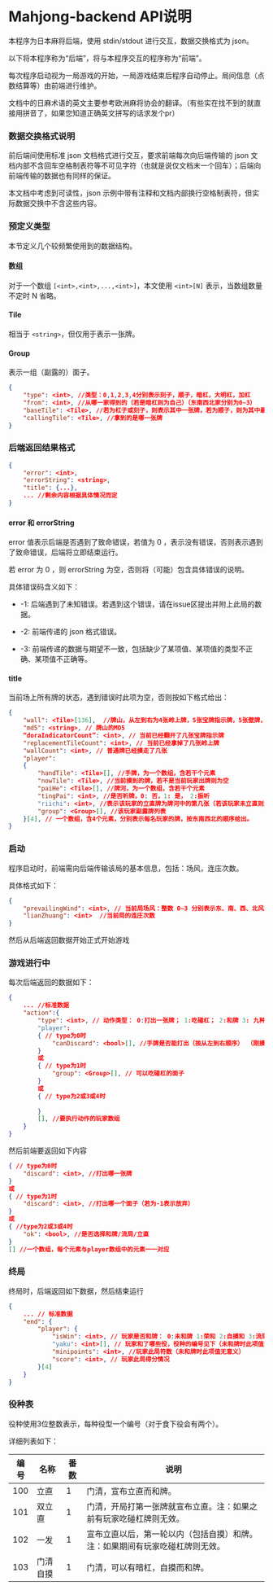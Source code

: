 # Mahjong-backend API说明

本程序为日本麻将后端，使用 stdin/stdout 进行交互，数据交换格式为 json。

以下将本程序称为“后端”，将与本程序交互的程序称为“前端”。

每次程序启动视为一局游戏的开始，一局游戏结束后程序自动停止。局间信息（点数结算等）由前端进行维护。

文档中的日麻术语的英文主要参考欧洲麻将协会的翻译。（有些实在找不到的就直接用拼音了，如果您知道正确英文拼写的话求发个pr）

### 数据交换格式说明

前后端间使用标准 json 文档格式进行交互，要求前端每次向后端传输的 json 文档内部不含回车空格制表符等不可见字符（也就是说仅文档末一个回车）；后端向前端传输的数据也有同样的保证。

本文档中考虑到可读性，json 示例中带有注释和文档内部换行空格制表符，但实际数据交换中不含这些内容。

### 预定义类型

本节定义几个较频繁使用到的数据结构。

#### 数组

对于一个数组 ``[<int>,<int>,...,<int>]``，本文使用 ``<int>[N]`` 表示，当数组数量不定时 N 省略。

#### Tile

相当于 ``<string>``，但仅用于表示一张牌。

#### Group

表示一组（副露的）面子。

```json
{
    "type": <int>, //类型：0,1,2,3,4分别表示刻子，顺子，暗杠，大明杠，加杠
    "from": <int>, //从哪一家得到的（若是暗杠则为自己）（东南西北家分别为0~3）
    "baseTile": <Tile>, //若为杠子或刻子，则表示其中一张牌，若为顺子，则为其中最小的牌
    "callingTile": <Tile>, //拿到的是哪一张牌
}
```



### 后端返回结果格式

```json
{
    "error": <int>,
    "errorString": <string>,
    "title": {...},
    ... //剩余内容根据具体情况而定
}
```

#### error 和 errorString

error 值表示后端是否遇到了致命错误，若值为 0 ，表示没有错误，否则表示遇到了致命错误，后端将立即结束运行。

若 error 为 0 ，则 errorString 为空，否则将（可能）包含具体错误的说明。

具体错误码含义如下：

* -1: 后端遇到了未知错误。若遇到这个错误，请在issue区提出并附上此局的数据。

* -2: 前端传递的 json 格式错误。

* -3: 前端传递的数据与期望不一致，包括缺少了某项值、某项值的类型不正确、某项值不正确等。

#### title

当前场上所有牌的状态，遇到错误时此项为空，否则按如下格式给出：
```json
{
	"wall": <Tile>[136],  //牌山，从左到右为4张岭上牌，5张宝牌指示牌，5张壁牌，124张普通牌
	"md5": <string>, // 牌山的MD5
	“doraIndicatorCount”: <int>, // 当前已经翻开了几张宝牌指示牌
	"replacementTileCount": <int>, // 当前已经拿掉了几张岭上牌
	"wallCount": <int>, // 普通牌已经摸走了几张
	"player": 
	{
		"handTile": <Tile>[], //手牌，为一个数组，含若干个元素
		"nowTile": <Tile>, //当前摸到的牌，若不是当前玩家出牌则为空
		"paiHe": <Tile>[], //牌河，为一个数组，含若干个元素
		"tingPai": <int>, //是否听牌，0: 否，1: 是， 2:振听
		"riichi": <int>, //表示该玩家的立直牌为牌河中的第几张（若该玩家未立直则为0，已立直但没有立直牌则为-1）
		"group": <Group>[], //该玩家副露牌列表
	}[4], // 一个数组，含4个元素，分别表示每名玩家的牌，按东南西北的顺序给出。
}
```

### 启动

程序启动时，前端需向后端传输该局的基本信息，包括：场风，连庄次数。

具体格式如下：

```json
{
	"prevailingWind": <int>, // 当前局场风：整数 0~3 分别表示东、南、西、北风场
	"lianZhuang": <int>  //当前局的连庄次数  
}
```

然后从后端返回数据开始正式开始游戏

### 游戏进行中

每次后端返回的数据如下：

```json
{
	... //标准数据
	"action":{
		"type": <int>, // 动作类型： 0:打出一张牌； 1:吃碰杠； 2:和牌 3: 九种九牌 4: 立直
		"player": 
		{ // type为0时
			"canDiscard": <bool>[], //手牌是否能打出（按从左到右顺序） （刚摸到的牌视为最后一张）
		}
		或
		{ // type为1时
			"group": <Group>[], // 可以吃碰杠的面子
		}
		或
		{ // type为2或3或4时
            
		}
		[], //要执行动作的玩家数组
	}
}

```

然后前端要返回如下内容

```json
{ // type为0时
    "discard": <int>, //打出哪一张牌
}
或
{ // type为1时
    "discard": <int>, //打出哪一个面子（若为-1表示放弃）
}
或
{ //type为2或3或4时
    "ok": <bool>, //是否选择和牌/流局/立直
}
[] //一个数组，每个元素与player数组中的元素一一对应
```

### 终局

终局时，后端返回如下数据，然后结束运行

```json
{
	... // 标准数据
	"end": {
		"player": {
			"isWin": <int>, // 玩家是否和牌： 0:未和牌 1:荣和 2:自摸和 3:流局满贯 4:荒牌流局（未听牌） 5:荒牌流局（听牌） TODO:特殊流局
            "yaku": <int>[], // 玩家和了哪些役，役种的编号见下（未和牌时此项值无意义）
        	"minipoints": <int>, //玩家此局符数（未和牌时此项值无意义）
            "score": <int>, // 玩家此局得分情况
		}[4]
	}
}
```


### 役种表

役种使用3位整数表示，每种役型一个编号（对于食下役会有两个）。

详细列表如下：

| 编号 | 名称     | 番数 | 说明                                                         |
| ---- | -------- | ---- | ------------------------------------------------------------ |
| 100  | 立直     | 1    | 门清，宣布立直而和牌。                                       |
| 101  | 双立直   | 1    | 门清，开局打第一张牌就宣布立直。注：如果之前有玩家吃碰杠牌则无效。 |
| 102  | 一发     | 1    | 宣布立直以后，第一轮以内（包括自摸）和牌。注：如果期间有玩家吃碰杠牌则无效。 |
| 103  | 门清自摸 | 1    | 门清，可以有暗杠，自摸而和牌。                               |

